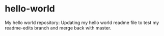 # hello-world
My hello world repository:
Updating my hello world readme file to test my readme-edits branch and merge back with master.
